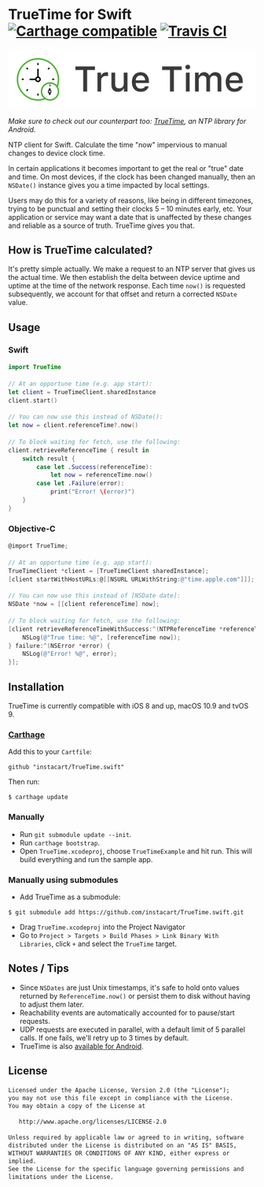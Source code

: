 # TrueTime for Swift [![Carthage compatible](https://img.shields.io/badge/Carthage-compatible-4BC51D.svg?style=flat)](https://github.com/Carthage/Carthage) [![Travis CI](https://travis-ci.org/instacart/TrueTime.swift.svg?branch=master)](https://travis-ci.org/instacart/TrueTime.swift)

![TrueTime](truetime.png "TrueTime for Swift")

*Make sure to check out our counterpart too: [TrueTime](https://github.com/instacart/truetime-android), an NTP library for Android.*

NTP client for Swift. Calculate the time "now" impervious to manual changes to device clock time.

In certain applications it becomes important to get the real or "true" date and time. On most devices, if the clock has been changed manually, then an `NSDate()` instance gives you a time impacted by local settings.

Users may do this for a variety of reasons, like being in different timezones, trying to be punctual and setting their clocks 5 – 10 minutes early, etc. Your application or service may want a date that is unaffected by these changes and reliable as a source of truth. TrueTime gives you that.

## How is TrueTime calculated?

It's pretty simple actually. We make a request to an NTP server that gives us the actual time. We then establish the delta between device uptime and uptime at the time of the network response. Each time `now()` is requested subsequently, we account for that offset and return a corrected `NSDate` value.

## Usage

### Swift
```swift
import TrueTime

// At an opportune time (e.g. app start):
let client = TrueTimeClient.sharedInstance
client.start()

// You can now use this instead of NSDate():
let now = client.referenceTime?.now()

// To block waiting for fetch, use the following:
client.retrieveReferenceTime { result in
    switch result {
        case let .Success(referenceTime):
            let now = referenceTime.now()
        case let .Failure(error):
            print("Error! \(error)")
    }
}
```
### Objective-C
```objective-c
@import TrueTime;

// At an opportune time (e.g. app start):
TrueTimeClient *client = [TrueTimeClient sharedInstance];
[client startWithHostURLs:@[[NSURL URLWithString:@"time.apple.com"]]];

// You can now use this instead of [NSDate date]:
NSDate *now = [[client referenceTime] now];

// To block waiting for fetch, use the following:
[client retrieveReferenceTimeWithSuccess:^(NTPReferenceTime *referenceTime) {
    NSLog(@"True time: %@", [referenceTime now]);
} failure:^(NSError *error) {
    NSLog(@"Error! %@", error);
}];
```

## Installation

TrueTime is currently compatible with iOS 8 and up, macOS 10.9 and tvOS 9.

### [Carthage](https://github.com/Carthage/Carthage)

Add this to your `Cartfile`:

```
github "instacart/TrueTime.swift"
```

Then run:
```
$ carthage update
```

### Manually

* Run `git submodule update --init`.
* Run `carthage bootstrap`.
* Open `TrueTime.xcodeproj`, choose `TrueTimeExample` and hit run. This will build everything and run the sample app.

### Manually using submodules

* Add TrueTime as a submodule:

```
$ git submodule add https://github.com/instacart/TrueTime.swift.git
```

* Drag `TrueTime.xcodeproj` into the Project Navigator
* Go to `Project > Targets > Build Phases > Link Binary With Libraries`, click `+` and select the `TrueTime` target.

## Notes / Tips
* Since `NSDates` are just Unix timestamps, it's safe to hold onto values returned by `ReferenceTime.now()` or persist them to disk without having to adjust them later.
* Reachability events are automatically accounted for to pause/start requests.
* UDP requests are executed in parallel, with a default limit of 5 parallel calls. If one fails, we'll retry up to 3 times by default.
* TrueTime is also [available for Android](https://github.com/instacart/truetime-android).

## License

```
Licensed under the Apache License, Version 2.0 (the "License");
you may not use this file except in compliance with the License.
You may obtain a copy of the License at

   http://www.apache.org/licenses/LICENSE-2.0

Unless required by applicable law or agreed to in writing, software
distributed under the License is distributed on an "AS IS" BASIS,
WITHOUT WARRANTIES OR CONDITIONS OF ANY KIND, either express or implied.
See the License for the specific language governing permissions and
limitations under the License.
```
